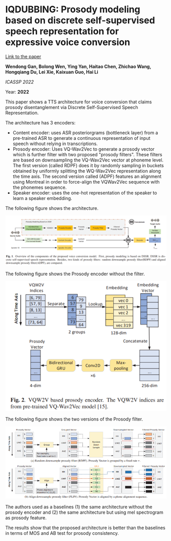 # IQDUBBING: Prosody modeling based on discrete self-supervised speech representation for expressive voice conversion

[Link to the paper](https://arxiv.org/abs/2201.00269)

**Wendong Gan, Bolong Wen, Ying Yan, Haitao Chen, Zhichao Wang, Hongqiang Du, Lei Xie, Kaixuan Guo, Hai Li**

*ICASSP 2022*

Year: **2022**


This paper shows a TTS architecture for voice conversion that claims prosody disentanglement via Discrete Self-Supervised Speech Representation.


The architecture has 3 encoders:
- Content encoder: uses ASR posteriorgrams (bottleneck layer) from a pre-trained ASR to generate a continuous representation of input speech without relying in transcriptions.
- Prosody encoder: Uses VQ-Wav2Vec to generate a prosody vector which is further filter with two proposed "prosody filters". These filters are based on downsampling the VQ-Wav2Vec vector at phoneme level. The first version (called RDPF) does it by randomly sampling in buckets obtained by uniformly splitting the WQ-Wav2Vec representation along the time axis. The second version called (ADPF) features an alignment using Montreal in order to force-align the VQWav2Vec sequence with the phonemes sequence.
- Speaker encoder: uses the one-hot representation of the speaker to learn a speaker embedding.

The following figure shows the architecture.

![](gan2022/architecture.png)

The following figure shows the Prosody encoder without the filter.

![](gan2022/prosody_modeling.png)

The following figure shows the two versions of the Prosody filter.

![](gan2022/filters.png)

 The authors used as a baselines (1) the same architecture without the prosody encoder and (2) the same architecture but using mel spectrogram as prosody feature.

The results show that the proposed architecture is better than the baselines in terms of MOS and AB test for prosody consistency.